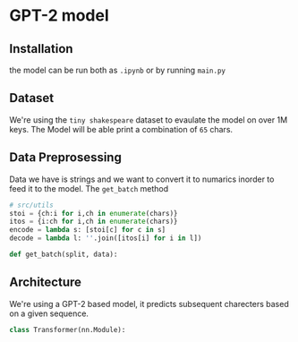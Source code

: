 # GPT-2 model

## Installation
the model can be run both as `.ipynb` or by running `main.py`

## Dataset
We're using the `tiny shakespeare` dataset to evaulate the model on over 1M keys.
The Model will be able print a combination of `65` chars.

## Data Preprosessing
Data we have is strings and we want to convert it to numarics inorder to feed it to the model. The `get_batch` method
```py
# src/utils
stoi = {ch:i for i,ch in enumerate(chars)}
itos = {i:ch for i,ch in enumerate(chars)}
encode = lambda s: [stoi[c] for c in s]
decode = lambda l: ''.join([itos[i] for i in l])

def get_batch(split, data):
```
## Architecture
We're using a GPT-2 based model, it predicts subsequent charecters based on a given sequence.

```py
class Transformer(nn.Module):
```

